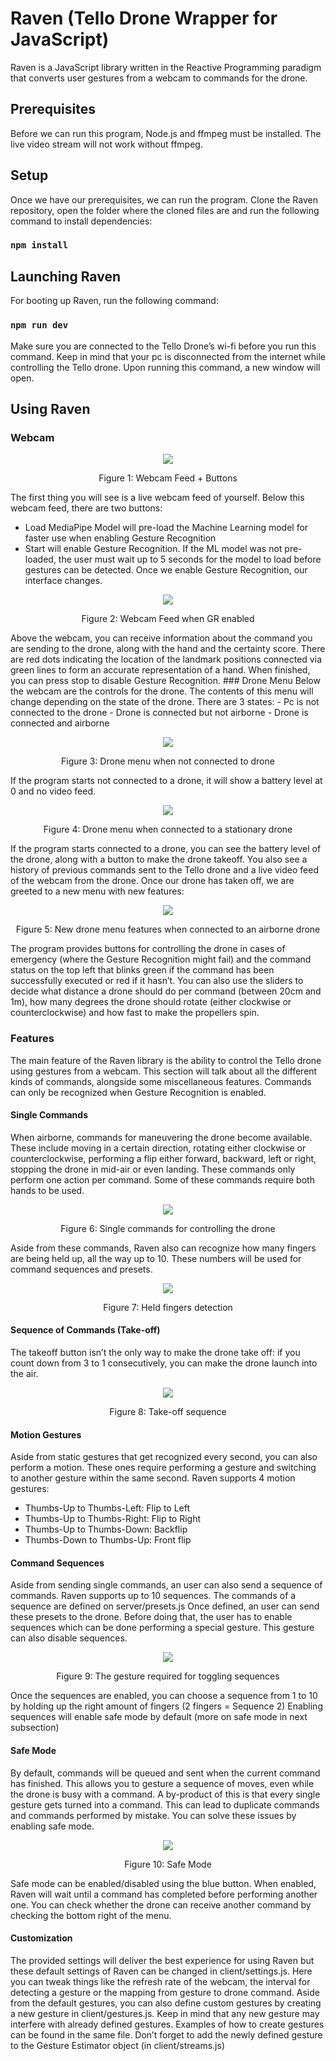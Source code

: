# Raven (Tello Drone Wrapper for JavaScript)

Raven is a JavaScript library written in the Reactive Programming paradigm that converts user gestures from a webcam to commands for the drone. 

## Prerequisites
Before we can run this program, Node.js and ffmpeg must be installed. The live video stream will not work without ffmpeg.
##	Setup
Once we have our prerequisites, we can run the program. Clone the Raven  repository, open the folder where the cloned files are and run the following command to install dependencies:

### `npm install`

## Launching Raven
For booting up Raven, run the following command:

### `npm run dev`

Make sure you are connected to the Tello Drone’s wi-fi before you run this command. Keep in mind that your pc is disconnected from the internet while controlling the Tello drone. Upon running this command, a new window will open.

## Using Raven
###	Webcam 
<p align="center">
  <img src="https://user-images.githubusercontent.com/94294217/168469089-f9a6f6e3-8dda-4ba6-970a-a7f22bf06d20.png" />
  <p align="center"> Figure 1: Webcam Feed + Buttons </p>
</p>

The first thing you will see is a live webcam feed of yourself. Below this webcam feed, there are two buttons:
-	Load MediaPipe Model will pre-load the Machine Learning model for faster use when enabling Gesture Recognition
-	Start will enable Gesture Recognition. If the ML model was not pre-loaded, the user must wait up to 5 seconds for the model to load before gestures can be detected.
Once we enable Gesture Recognition, our interface changes.
 <p align="center">
  <img src="https://user-images.githubusercontent.com/94294217/168469436-108298e6-b872-45ad-be68-b3c70ade4e5a.png" />
  <p align="center"> Figure 2: Webcam Feed when GR enabled </p>
</p>
Above the webcam, you can receive information about the command you are sending to the drone, along with the hand and the certainty score. There are red dots indicating the location of the landmark positions connected via green lines to form an accurate representation of a hand. When finished, you can press stop to disable Gesture Recognition.
###	Drone Menu 
Below the webcam are the controls for the drone. The contents of this menu will change depending on the state of the drone. There are 3 states:
-	Pc is not connected to the drone
-	Drone is connected but not airborne
-	Drone is connected and airborne

<p align="center">
  <img src="https://user-images.githubusercontent.com/94294217/168469535-ebe3b849-b36c-4037-8745-3de4abeb9d4b.png" />
  <p align="center"> Figure 3: Drone menu when not connected to drone </p>
</p>
If the program starts not connected to a drone, it will show a battery level at 0 and no video feed.

 <p align="center">
  <img src="https://user-images.githubusercontent.com/94294217/168469559-a3fd1e74-3ad4-4d31-b436-e6d171566b1d.png" />
  <p align="center"> Figure 4: Drone menu when connected to a stationary drone </p>
</p>

If the program starts connected to a drone, you can see the battery level of the drone, along with a button to make the drone takeoff. You also see a history of previous commands sent to the Tello drone and a live video feed of the webcam from the drone.
Once our drone has taken off, we are greeted to a new menu with new features:

 <p align="center">
  <img src="https://user-images.githubusercontent.com/94294217/168469590-467c7883-73da-42fa-90b5-1f5b5ae8795a.png" />
  <p align="center"> Figure 5: New drone menu features when connected to an airborne drone </p>
</p>
 
The program provides buttons for controlling the drone in cases of emergency (where the Gesture Recognition might fail) and the command status on the top left that blinks green if the command has been successfully executed or red if it hasn’t. You can also use the sliders to decide what distance a drone should do per command (between 20cm and 1m), how many degrees the drone should rotate (either clockwise or counterclockwise) and how fast to make the propellers spin.
###	Features
The main feature of the Raven library is the ability to control the Tello drone using gestures from a webcam. This section will talk about all the different kinds of commands, alongside some miscellaneous features.
Commands can only be recognized when Gesture Recognition is enabled. 
####	Single Commands
When airborne, commands for maneuvering the drone become available. These include moving in a certain direction, rotating either clockwise or counterclockwise, performing a flip either forward, backward, left or right, stopping the drone in mid-air or even landing. These commands only perform one action per command. Some of these commands require both hands to be used.
 
 <p align="center">
  <img src="https://user-images.githubusercontent.com/94294217/168469624-681d8ebb-5934-4290-ad6e-eb88853676b8.png" />
  <p align="center"> Figure 6: Single commands for controlling the drone </p>
</p>

Aside from these commands, Raven also can recognize how many fingers are being held up, all the way up to 10. These numbers will be used for command sequences and presets. 

 <p align="center">
  <img src="https://user-images.githubusercontent.com/94294217/168469639-3019372e-7efd-47b9-ae8b-e5d512f499ad.png" />
  <p align="center"> Figure 7: Held fingers detection </p>
</p>

####	Sequence of Commands (Take-off)
The takeoff button isn’t the only way to make the drone take off: if you count down from 3 to 1 consecutively, you can make the drone launch into the air.
 
  <p align="center">
  <img src="https://user-images.githubusercontent.com/94294217/168469667-556a4ab8-c071-4564-9773-e79428c2f716.png" />
  <p align="center"> Figure 8: Take-off sequence </p>
</p>

####	Motion Gestures
Aside from static gestures that get recognized every second, you can also perform a motion. These ones require performing a gesture and switching to another gesture within the same second. Raven supports 4 motion gestures:
-	Thumbs-Up to Thumbs-Left: Flip to Left
-	Thumbs-Up to Thumbs-Right: Flip to Right
-	Thumbs-Up to Thumbs-Down: Backflip
-	Thumbs-Down to Thumbs-Up: Front flip

####	Command Sequences
Aside from sending single commands, an user can also send a sequence of commands. Raven supports up to 10 sequences. The commands of a sequence are defined on server/presets.js
Once defined, an user can send these presets to the drone. Before doing that, the user has to enable sequences which can be done performing a special gesture. This gesture can also disable sequences.

  <p align="center">
  <img src="https://user-images.githubusercontent.com/94294217/168469771-4ee193cf-cfcd-4b3a-bd1e-1042a65c65ff.png" />
  <p align="center"> Figure 9: The gesture required for toggling sequences </p>
</p>
 
Once the sequences are enabled, you can choose a sequence from 1 to 10 by holding up the right amount of fingers (2 fingers = Sequence 2) 
Enabling sequences will enable safe mode by default (more on safe mode in next subsection)

####	Safe Mode
By default, commands will be queued and sent when the current command has finished. This allows you to gesture a sequence of moves, even while the drone is busy with a command. A by-product of this is that every single gesture gets turned into a command. This can lead to duplicate commands and commands performed by mistake. You can solve these issues by enabling safe mode.
 
<p align="center">
  <img src="https://user-images.githubusercontent.com/94294217/168469824-1c6790eb-2794-4c84-b2ed-e92ca4dfc8ad.png" />
  <p align="center"> Figure 10: Safe Mode </p>
</p>

Safe mode can be enabled/disabled using the blue button. When enabled, Raven will wait until a command has completed before performing another one. You can check whether the drone can receive another command by checking the bottom right of the menu.

####	Customization 
The provided settings will deliver the best experience for using Raven but these default settings of Raven can be changed in client/settings.js. Here you can tweak things like the refresh rate of the webcam, the interval for detecting a gesture or the mapping from gesture to drone command.
Aside from the default gestures, you can also define custom gestures by creating a new gesture in client/gestures.js. Keep in mind that any new gesture may interfere with already defined gestures. Examples of how to create gestures can be found in the same file. Don’t forget to add the newly defined gesture to the Gesture Estimator object (in client/streams.js)
